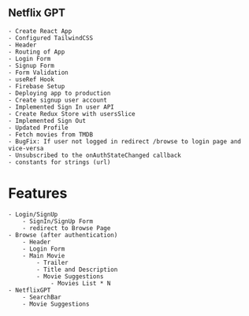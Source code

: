 ## Netflix GPT 

    - Create React App
    - Configured TailwindCSS
    - Header
    - Routing of App
    - Login Form
    - Signup Form
    - Form Validation
    - useRef Hook
    - Firebase Setup
    - Deploying app to production
    - Create signup user account
    - Implemented Sign In user API
    - Create Redux Store with usersSlice
    - Implemented Sign Out
    - Updated Profile
    - Fetch movies from TMDB
    - BugFix: If user not logged in redirect /browse to login page and vice-versa
    - Unsubscribed to the onAuthStateChanged callback
    - constants for strings (url)


# Features
    - Login/SignUp
        - SignIn/SignUp Form
        - redirect to Browse Page
    - Browse (after authentication)
        - Header
        - Login Form
        - Main Movie
            - Trailer
            - Title and Description
            - Movie Suggestions
                - Movies List * N
    - NetflixGPT
        - SearchBar
        - Movie Suggestions
